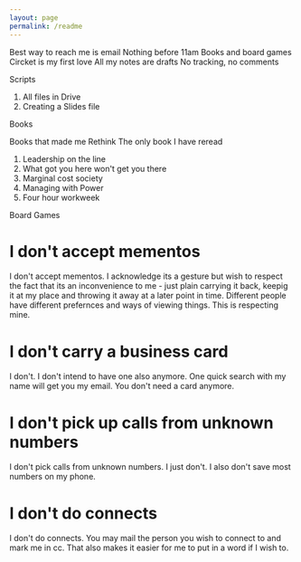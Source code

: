 ```yaml
---
layout: page
permalink: /readme
---
```



Best way to reach me is email
Nothing before 11am
Books and board games
Circket is my first love
All my notes are drafts
No tracking, no comments

Scripts

1. All files in Drive
2. Creating a Slides file

Books

Books that made me Rethink
The only book I have reread

1. Leadership on the line
2. What got you here won't get you there
3. Marginal cost society
4. Managing with Power
5. Four hour workweek

Board Games

# I don't accept mementos

I don't accept mementos. I acknowledge its a gesture but wish to respect the fact that its an inconvenience to me - just plain carrying it back, keepig it at my place and throwing it away at a later point in time.  Different people have different prefernces and ways of viewing things. This is respecting mine. 

# I don't carry a business card

I don't. I don't intend to have one also anymore. One quick search with my name will get you my email. You don't need a card anymore. 

# I don't pick up calls from unknown numbers

 I don't pick calls from unknown numbers. I just don't. I also don't save most numbers on my phone. 

# I don't do connects

I don't do connects. You may mail the person you wish to connect to and mark me in cc. That also makes it easier for me to put in a word if I wish to. 




